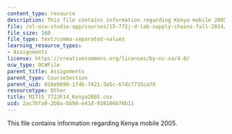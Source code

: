 ```yaml
---
content_type: resource
description: This file contains information regarding Kenya mobile 2005.
file: /ol-ocw-studio-app/courses/15-772j-d-lab-supply-chains-fall-2014/2ac7bfa92b8abb98e41d938106b76b11_MIT15_772JF14_Kenya2005.csv
file_size: 160
file_type: text/comma-separated-values
learning_resource_types:
- Assignments
license: https://creativecommons.org/licenses/by-nc-sa/4.0/
ocw_type: OCWFile
parent_title: Assignments
parent_type: CourseSection
parent_uid: 018e9898-1f4b-7421-3a5c-67dc7735ca78
resourcetype: Other
title: MIT15_772JF14_Kenya2005.csv
uid: 2ac7bfa9-2b8a-bb98-e41d-938106b76b11
---
```

This file contains information regarding Kenya mobile 2005.